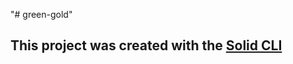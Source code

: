 "# green-gold" 

## This project was created with the [Solid CLI](https://github.com/solidjs-community/solid-cli)
